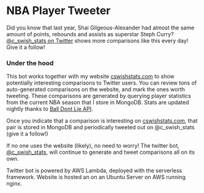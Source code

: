 # NBA Player Tweeter

Did you know that last year, Shai Gilgeous-Alexander had almost the same amount of points, rebounds and assists as superstar Steph Curry? <a href="http://twitter.com/c_swish_stats/" target="_blank">@c_swish_stats on Twitter</a> shows more comparisons like this every day!  Give it a follow!

### Under the hood

This bot works together with my website <a href="http://www.cswishstats.com" target="_blank">cswishstats.com</a> to show potentially interesting comparisons to Twitter users. You can review tons of auto-generated comparisons on the website, and mark the ones worth tweeting. These comparisons are generated by querying player statistics from the current NBA season that I store in MongoDB. Stats are updated nightly thanks to <a href="https://www.balldontlie.io" target="_blank">Ball Dont Lie API</a>.

Once you indicate that a comparison is interesting on <a href="http://www.cswishstats.com" target="_blank">cswishstats.com</a>, that pair is stored in MongoDB and periodically tweeted out on @c_swish_stats (give it a follow!)

If no one uses the website (likely), no need to worry! The twitter bot, <a href="http://twitter.com/c_swish_stats/" target="_blank">@c_swish_stats</a>, will continue to generate and tweet comparisons all on its own.

Twitter bot is powered by AWS Lambda, deployed with the serverless framework.
Website is hosted an on an Ubuntu Server on AWS running nginx.
